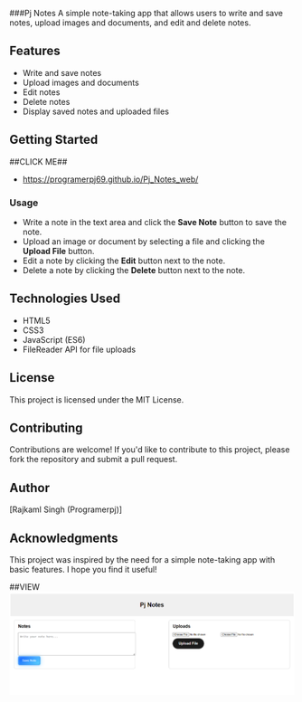 ###Pj Notes
A simple note-taking app that allows users to write and save notes, upload images and documents, and edit and delete notes.

## Features
- Write and save notes
- Upload images and documents
- Edit notes
- Delete notes
- Display saved notes and uploaded files

## Getting Started
##CLICK ME##
-  https://programerpj69.github.io/Pj_Notes_web/

### Usage
- Write a note in the text area and click the **Save Note** button to save the note.
- Upload an image or document by selecting a file and clicking the **Upload File** button.
- Edit a note by clicking the **Edit** button next to the note.
- Delete a note by clicking the **Delete** button next to the note.

## Technologies Used
- HTML5
- CSS3
- JavaScript (ES6)
- FileReader API for file uploads

## License
This project is licensed under the MIT License.

## Contributing
Contributions are welcome! If you'd like to contribute to this project, please fork the repository and submit a pull request.

## Author
[Rajkaml Singh (Programerpj)]

## Acknowledgments
This project was inspired by the need for a simple note-taking app with basic features. I hope you find it useful!

##VIEW
![logo](view.png)
